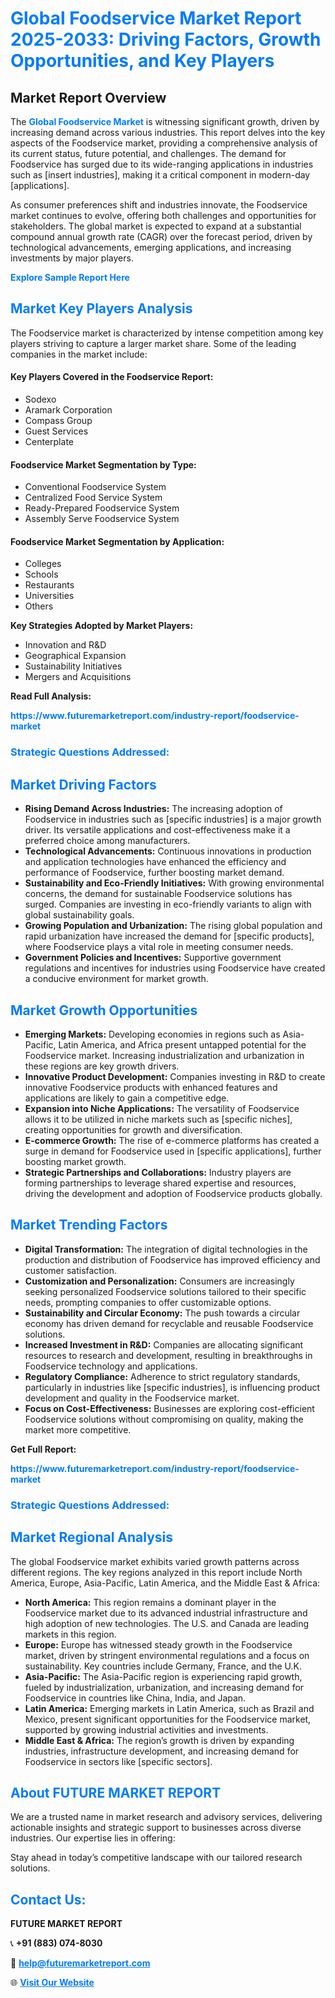 <h1 style="color: #007BFF;">Global Foodservice Market Report 2025-2033: Driving Factors, Growth Opportunities, and Key Players</h1>

<section id="overview">
<h2>Market Report Overview</h2>
<p>The <a href="https://www.futuremarketreport.com/industry-report/foodservice-market" style="color: #007BFF; text-decoration: none;"><strong>Global Foodservice Market</strong></a> is witnessing significant growth, driven by increasing demand across various industries. This report delves into the key aspects of the Foodservice market, providing a comprehensive analysis of its current status, future potential, and challenges. The demand for Foodservice has surged due to its wide-ranging applications in industries such as [insert industries], making it a critical component in modern-day [applications].</p>
<p>As consumer preferences shift and industries innovate, the Foodservice market continues to evolve, offering both challenges and opportunities for stakeholders. The global market is expected to expand at a substantial compound annual growth rate (CAGR) over the forecast period, driven by technological advancements, emerging applications, and increasing investments by major players.</p>
</section>

<section id="overview">
<p><a href="https://www.futuremarketreport.com/request-sample/reportId=56219" style="color: #007BFF; text-decoration: none;"><strong>Explore Sample Report Here</strong></a></p>
</section>

<section id="key-players">
<h2 style="color: #007BFF;">Market Key Players Analysis</h2>
<p>The Foodservice market is characterized by intense competition among key players striving to capture a larger market share. Some of the leading companies in the market include:</p>
<h4>Key Players Covered in the Foodservice Report:</h4>
<ul><li>Sodexo</li><li>Aramark Corporation</li><li>Compass Group</li><li>Guest Services</li><li>Centerplate</li></ul>
<h4>Foodservice Market Segmentation by Type:</h4>
<ul><li>Conventional Foodservice System</li><li>Centralized Food Service System</li><li>Ready-Prepared Foodservice System</li><li>Assembly Serve Foodservice System</li></ul>

<h4>Foodservice Market Segmentation by Application:</h4>
<ul><li>Colleges</li><li>Schools</li><li>Restaurants</li><li>Universities</li><li>Others</li></ul>
<p><strong>Key Strategies Adopted by Market Players:</strong></p>
<ul>
<li>Innovation and R&D</li>
<li>Geographical Expansion</li>
<li>Sustainability Initiatives</li>
<li>Mergers and Acquisitions</li>
</ul>
</section>

<section>
<p><strong>Read Full Analysis: </strong></p><a href="https://www.futuremarketreport.com/industry-report/foodservice-market" style="color: #007BFF; text-decoration: none;"><strong>https://www.futuremarketreport.com/industry-report/foodservice-market</strong></a>
<h3 style="color: #007BFF;">Strategic Questions Addressed:</h3>
</section>

<section id="driving-factors">
<h2 style="color: #007BFF;">Market Driving Factors</h2>
<ul>
<li><strong>Rising Demand Across Industries:</strong> The increasing adoption of Foodservice in industries such as [specific industries] is a major growth driver. Its versatile applications and cost-effectiveness make it a preferred choice among manufacturers.</li>
<li><strong>Technological Advancements:</strong> Continuous innovations in production and application technologies have enhanced the efficiency and performance of Foodservice, further boosting market demand.</li>
<li><strong>Sustainability and Eco-Friendly Initiatives:</strong> With growing environmental concerns, the demand for sustainable Foodservice solutions has surged. Companies are investing in eco-friendly variants to align with global sustainability goals.</li>
<li><strong>Growing Population and Urbanization:</strong> The rising global population and rapid urbanization have increased the demand for [specific products], where Foodservice plays a vital role in meeting consumer needs.</li>
<li><strong>Government Policies and Incentives:</strong> Supportive government regulations and incentives for industries using Foodservice have created a conducive environment for market growth.</li>
</ul>
</section>

<section id="growth-opportunities">
<h2 style="color: #007BFF;">Market Growth Opportunities</h2>
<ul>
<li><strong>Emerging Markets:</strong> Developing economies in regions such as Asia-Pacific, Latin America, and Africa present untapped potential for the Foodservice market. Increasing industrialization and urbanization in these regions are key growth drivers.</li>
<li><strong>Innovative Product Development:</strong> Companies investing in R&D to create innovative Foodservice products with enhanced features and applications are likely to gain a competitive edge.</li>
<li><strong>Expansion into Niche Applications:</strong> The versatility of Foodservice allows it to be utilized in niche markets such as [specific niches], creating opportunities for growth and diversification.</li>
<li><strong>E-commerce Growth:</strong> The rise of e-commerce platforms has created a surge in demand for Foodservice used in [specific applications], further boosting market growth.</li>
<li><strong>Strategic Partnerships and Collaborations:</strong> Industry players are forming partnerships to leverage shared expertise and resources, driving the development and adoption of Foodservice products globally.</li>
</ul>
</section>

<section id="trending-factors">
<h2 style="color: #007BFF;">Market Trending Factors</h2>
<ul>
<li><strong>Digital Transformation:</strong> The integration of digital technologies in the production and distribution of Foodservice has improved efficiency and customer satisfaction.</li>
<li><strong>Customization and Personalization:</strong> Consumers are increasingly seeking personalized Foodservice solutions tailored to their specific needs, prompting companies to offer customizable options.</li>
<li><strong>Sustainability and Circular Economy:</strong> The push towards a circular economy has driven demand for recyclable and reusable Foodservice solutions.</li>
<li><strong>Increased Investment in R&D:</strong> Companies are allocating significant resources to research and development, resulting in breakthroughs in Foodservice technology and applications.</li>
<li><strong>Regulatory Compliance:</strong> Adherence to strict regulatory standards, particularly in industries like [specific industries], is influencing product development and quality in the Foodservice market.</li>
<li><strong>Focus on Cost-Effectiveness:</strong> Businesses are exploring cost-efficient Foodservice solutions without compromising on quality, making the market more competitive.</li>
</ul>
</section>

<section>
<p><strong>Get Full Report: </strong></p><a href="https://www.futuremarketreport.com/industry-report/foodservice-market" style="color: #007BFF; text-decoration: none;"><strong>https://www.futuremarketreport.com/industry-report/foodservice-market</strong></a>
<h3 style="color: #007BFF;">Strategic Questions Addressed:</h3>
</section>


<section id="regional-analysis">
<h2 style="color: #007BFF;">Market Regional Analysis</h2>
<p>The global Foodservice market exhibits varied growth patterns across different regions. The key regions analyzed in this report include North America, Europe, Asia-Pacific, Latin America, and the Middle East & Africa:</p>
<ul>
<li><strong>North America:</strong> This region remains a dominant player in the Foodservice market due to its advanced industrial infrastructure and high adoption of new technologies. The U.S. and Canada are leading markets in this region.</li>
<li><strong>Europe:</strong> Europe has witnessed steady growth in the Foodservice market, driven by stringent environmental regulations and a focus on sustainability. Key countries include Germany, France, and the U.K.</li>
<li><strong>Asia-Pacific:</strong> The Asia-Pacific region is experiencing rapid growth, fueled by industrialization, urbanization, and increasing demand for Foodservice in countries like China, India, and Japan.</li>
<li><strong>Latin America:</strong> Emerging markets in Latin America, such as Brazil and Mexico, present significant opportunities for the Foodservice market, supported by growing industrial activities and investments.</li>
<li><strong>Middle East & Africa:</strong> The region’s growth is driven by expanding industries, infrastructure development, and increasing demand for Foodservice in sectors like [specific sectors].</li>
</ul>
</section>

<footer>
<h2 style="color: #007BFF;">About FUTURE MARKET REPORT</h2>
<p>We are a trusted name in market research and advisory services, delivering actionable insights and strategic support to businesses across diverse industries. Our expertise lies in offering:</p>

<p>Stay ahead in today’s competitive landscape with our tailored research solutions.</p>

<h2 style="color: #007BFF;">Contact Us:</h2>
<p><strong>FUTURE MARKET REPORT</strong></p>
<p>📞 <strong>+91 (883) 074-8030</strong></p>
<p>📧 <strong><a href="mailto:help@futuremarketreport.com" style="color: #007BFF;">help@futuremarketreport.com</a></strong></p>
<p>🌐 <strong><a href="https://www.futuremarketreport.com/" style="color: #007BFF;">Visit Our Website</a></strong></p>
</footer>